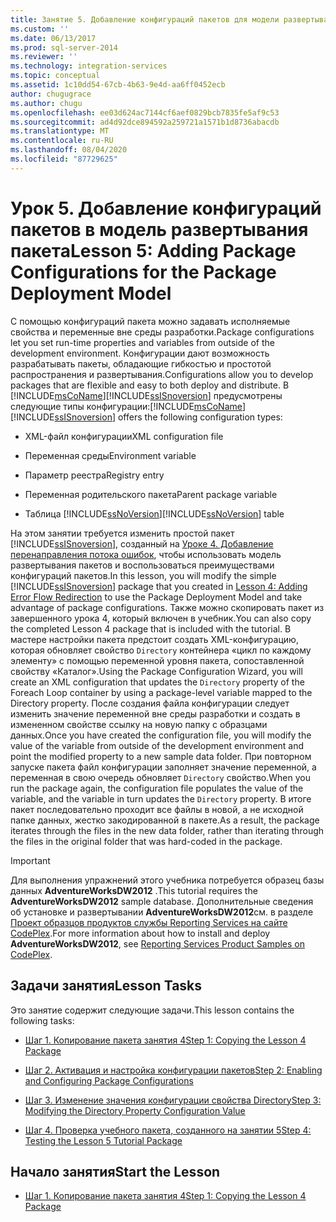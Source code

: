 ```yaml
---
title: Занятие 5. Добавление конфигураций пакетов для модели развертывания пакетов | Документация Майкрософт
ms.custom: ''
ms.date: 06/13/2017
ms.prod: sql-server-2014
ms.reviewer: ''
ms.technology: integration-services
ms.topic: conceptual
ms.assetid: 1c10dd54-67cb-4b63-9e4d-aa6ff0452ecb
author: chugugrace
ms.author: chugu
ms.openlocfilehash: ee03d624ac7144cf6aef0829bcb7835fe5af9c53
ms.sourcegitcommit: ad4d92dce894592a259721a1571b1d8736abacdb
ms.translationtype: MT
ms.contentlocale: ru-RU
ms.lasthandoff: 08/04/2020
ms.locfileid: "87729625"
---
```

# <a name="lesson-5-adding-package-configurations-for-the-package-deployment-model"></a><span data-ttu-id="a9648-102">Урок 5. Добавление конфигураций пакетов в модель развертывания пакета</span><span class="sxs-lookup"><span data-stu-id="a9648-102">Lesson 5: Adding Package Configurations for the Package Deployment Model</span></span>
  <span data-ttu-id="a9648-103">С помощью конфигураций пакета можно задавать исполняемые свойства и переменные вне среды разработки.</span><span class="sxs-lookup"><span data-stu-id="a9648-103">Package configurations let you set run-time properties and variables from outside of the development environment.</span></span> <span data-ttu-id="a9648-104">Конфигурации дают возможность разрабатывать пакеты, обладающие гибкостью и простотой распространения и развертывания.</span><span class="sxs-lookup"><span data-stu-id="a9648-104">Configurations allow you to develop packages that are flexible and easy to both deploy and distribute.</span></span> <span data-ttu-id="a9648-105">В [!INCLUDE[msCoName](../includes/msconame-md.md)][!INCLUDE[ssISnoversion](../includes/ssisnoversion-md.md)] предусмотрены следующие типы конфигурации:</span><span class="sxs-lookup"><span data-stu-id="a9648-105">[!INCLUDE[msCoName](../includes/msconame-md.md)] [!INCLUDE[ssISnoversion](../includes/ssisnoversion-md.md)] offers the following configuration types:</span></span>  
  
-   <span data-ttu-id="a9648-106">XML-файл конфигурации</span><span class="sxs-lookup"><span data-stu-id="a9648-106">XML configuration file</span></span>  
  
-   <span data-ttu-id="a9648-107">Переменная среды</span><span class="sxs-lookup"><span data-stu-id="a9648-107">Environment variable</span></span>  
  
-   <span data-ttu-id="a9648-108">Параметр реестра</span><span class="sxs-lookup"><span data-stu-id="a9648-108">Registry entry</span></span>  
  
-   <span data-ttu-id="a9648-109">Переменная родительского пакета</span><span class="sxs-lookup"><span data-stu-id="a9648-109">Parent package variable</span></span>  
  
-   <span data-ttu-id="a9648-110">Таблица [!INCLUDE[ssNoVersion](../includes/ssnoversion-md.md)]</span><span class="sxs-lookup"><span data-stu-id="a9648-110">[!INCLUDE[ssNoVersion](../includes/ssnoversion-md.md)] table</span></span>  
  
 <span data-ttu-id="a9648-111">На этом занятии требуется изменить простой пакет [!INCLUDE[ssISnoversion](../includes/ssisnoversion-md.md)], созданный на [Уроке 4. Добавление перенаправления потока ошибок](lesson-4-add-error-flow-redirection-with-ssis.md), чтобы использовать модель развертывания пакетов и воспользоваться преимуществами конфигураций пакетов.</span><span class="sxs-lookup"><span data-stu-id="a9648-111">In this lesson, you will modify the simple [!INCLUDE[ssISnoversion](../includes/ssisnoversion-md.md)] package that you created in [Lesson 4: Adding Error Flow Redirection](lesson-4-add-error-flow-redirection-with-ssis.md) to use the Package Deployment Model and take advantage of package configurations.</span></span> <span data-ttu-id="a9648-112">Также можно скопировать пакет из завершенного урока 4, который включен в учебник.</span><span class="sxs-lookup"><span data-stu-id="a9648-112">You can also copy the completed Lesson 4 package that is included with the tutorial.</span></span> <span data-ttu-id="a9648-113">В мастере настройки пакета предстоит создать XML-конфигурацию, которая обновляет свойство `Directory` контейнера «цикл по каждому элементу» с помощью переменной уровня пакета, сопоставленной свойству «Каталог».</span><span class="sxs-lookup"><span data-stu-id="a9648-113">Using the Package Configuration Wizard, you will create an XML configuration that updates the `Directory` property of the Foreach Loop container by using a package-level variable mapped to the Directory property.</span></span> <span data-ttu-id="a9648-114">После создания файла конфигурации следует изменить значение переменной вне среды разработки и создать в измененном свойстве ссылку на новую папку с образцами данных.</span><span class="sxs-lookup"><span data-stu-id="a9648-114">Once you have created the configuration file, you will modify the value of the variable from outside of the development environment and point the modified property to a new sample data folder.</span></span> <span data-ttu-id="a9648-115">При повторном запуске пакета файл конфигурации заполняет значение переменной, а переменная в свою очередь обновляет `Directory` свойство.</span><span class="sxs-lookup"><span data-stu-id="a9648-115">When you run the package again, the configuration file populates the value of the variable, and the variable in turn updates the `Directory` property.</span></span> <span data-ttu-id="a9648-116">В итоге пакет последовательно проходит все файлы в новой, а не исходной папке данных, жестко закодированной в пакете.</span><span class="sxs-lookup"><span data-stu-id="a9648-116">As a result, the package iterates through the files in the new data folder, rather than iterating through the files in the original folder that was hard-coded in the package.</span></span>  
  
> [!IMPORTANT]  
>  <span data-ttu-id="a9648-117">Для выполнения упражнений этого учебника потребуется образец базы данных **AdventureWorksDW2012** .</span><span class="sxs-lookup"><span data-stu-id="a9648-117">This tutorial requires the **AdventureWorksDW2012** sample database.</span></span> <span data-ttu-id="a9648-118">Дополнительные сведения об установке и развертывании **AdventureWorksDW2012**см. в разделе [Проект образцов продуктов службы Reporting Services на сайте CodePlex](https://go.microsoft.com/fwlink/?LinkID=526910).</span><span class="sxs-lookup"><span data-stu-id="a9648-118">For more information about how to install and deploy **AdventureWorksDW2012**, see [Reporting Services Product Samples on CodePlex](https://go.microsoft.com/fwlink/?LinkID=526910).</span></span>  
  
## <a name="lesson-tasks"></a><span data-ttu-id="a9648-119">Задачи занятия</span><span class="sxs-lookup"><span data-stu-id="a9648-119">Lesson Tasks</span></span>  
 <span data-ttu-id="a9648-120">Это занятие содержит следующие задачи.</span><span class="sxs-lookup"><span data-stu-id="a9648-120">This lesson contains the following tasks:</span></span>  
  
-   [<span data-ttu-id="a9648-121">Шаг 1. Копирование пакета занятия 4</span><span class="sxs-lookup"><span data-stu-id="a9648-121">Step 1: Copying the Lesson 4 Package</span></span>](lesson-5-1-copying-the-lesson-4-package.md)  
  
-   [<span data-ttu-id="a9648-122">Шаг 2. Активация и настройка конфигурации пакетов</span><span class="sxs-lookup"><span data-stu-id="a9648-122">Step 2: Enabling and Configuring Package Configurations</span></span>](lesson-5-2-enabling-and-configuring-package-configurations.md)  
  
-   [<span data-ttu-id="a9648-123">Шаг 3. Изменение значения конфигурации свойства Directory</span><span class="sxs-lookup"><span data-stu-id="a9648-123">Step 3: Modifying the Directory Property Configuration Value</span></span>](lesson-5-3-modifying-the-directory-property-configuration-value.md)  
  
-   [<span data-ttu-id="a9648-124">Шаг 4. Проверка учебного пакета, созданного на занятии 5</span><span class="sxs-lookup"><span data-stu-id="a9648-124">Step 4: Testing the Lesson 5 Tutorial Package</span></span>](lesson-5-4-testing-the-lesson-5-tutorial-package.md)  
  
## <a name="start-the-lesson"></a><span data-ttu-id="a9648-125">Начало занятия</span><span class="sxs-lookup"><span data-stu-id="a9648-125">Start the Lesson</span></span>  
  
-   [<span data-ttu-id="a9648-126">Шаг 1. Копирование пакета занятия 4</span><span class="sxs-lookup"><span data-stu-id="a9648-126">Step 1: Copying the Lesson 4 Package</span></span>](lesson-5-1-copying-the-lesson-4-package.md)  
  
  
